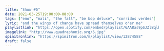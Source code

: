 ```yaml
---
title: "Show #5"
date: 2021-03-25T19:00:00-08:00
tags: ["emo", "mali", "the fall", "be bop deluxe", "corridos verdes"]
lyric: "and the wings of change have spread themselves o'er me"
playlistlink: "https://open.spotify.com/embed/playlist/6AA8as9pSJZlBqlhZGqHRA"
imagelink: "http://www.quadraphonic.org/5.jpg"
spinitronlink: "https://spinitron.com/m/playlist/view/12874588"
draft: false
---
```

